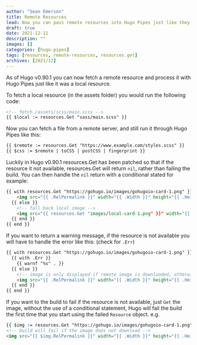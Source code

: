 ```yaml
---
author: "Sean Emerson"
title: Remote Resources
lead: Now you can pass remote resources into Hugo Pipes just like they are local resources
draft: true
date: 2021-12-11
description: ""
images: []
categories: [hugo-pipes]
tags: [resources, remote-resources, resources.get]
archives: [2021/12]
---
```

As of Hugo v0.90.1 you can now fetch a remote resource and process it with Hugo Pipes just like it was a local resource.

To fetch a local resource (in the assets folder) you would run the following code:
```HTML
<!-- fetch /assets/scss/main.scss -->
{{ $local := resources.Get "sass/main.scss" }}
```

Now you can fetch a file from a remote server, and still run it through Hugo Pipes like this:
```HTML
{{ $remote := resources.Get "https://www.example.com/styles.scss" }}
{{ $css := $remote | toCSS | postCSS | fingerprint }}
```

Luckily in Hugo v0.90.1 resources.Get has been patched so that if the resource it not available, resources.Get will return `nil`, rather than failing the build. You can then handle the `nil` return with a conditional stated for example:

```HTML
{{ with resources.Get "https://gohugo.io/images/gohugoio-card-1.png" }}
    <img src="{{ .RelPermalink }}" width="{{ .Width }}" height="{{ .Height }}" alt="">
  {{ else }}
    <!-- fall back local image -->
    <img src="{{ resources.Get "images/local-card-1.png" }}" width="{{ .Width }}" height="{{ .Height }}" alt="">
  {{ end }}
{{ end }}
```

If you want to return a warning message, if the resource is not available you will have to handle the error like this: (check for `.Err`)

```HTML
{{ with resources.Get "https://gohugo.io/images/gohugoio-card-1.png" }}
  {{ with .Err }}
    {{ warnf "%s" . }}
  {{ else }}
    <!-- image is only displayed if remote image is downloaded, otherwise warning above -->
    <img src="{{ .RelPermalink }}" width="{{ .Width }}" height="{{ .Height }}" alt="">
  {{ end }}
{{ end }}
```

If you want to the build to fail if the resource is not available, just `Get` the image, without the use of a conditional statement, Hugo will fail the build the first time that you start using the failed `Resource` object. e.g.

```HTML
{{ $img := resources.Get "https://gohugo.io/images/gohugoio-card-1.png" }}
<!-- build will fail if the image does not download -->
<img src="{{ $img.RelPermalink }}" width="{{ .Width }}" height="{{ .Height }}" alt="">

```
